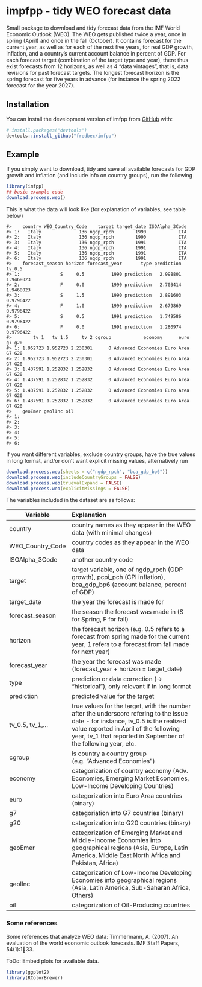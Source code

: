 
<!-- README.md is generated from README.Rmd. Please edit that file -->

# impfpp - tidy WEO forecast data

<!-- badges: start -->
<!-- badges: end -->

Small package to download and tidy forecast data from the IMF World
Economic Outlook (WEO). The WEO gets published twice a year, once in
spring (April) and once in the fall (October). It contains forecast for
the current year, as well as for each of the next five years, for real
GDP growth, inflation, and a country’s current account balance in
percent of GDP. For each forecast target (combination of the target type
and year), there thus exist forecasts from 12 horizons, as well as 4
“data vintages”, that is, data revisions for past forecast targets. The
longest forecast horizon is the spring forecast for five years in
advance (for instance the spring 2022 forecast for the year 2027).

## Installation

You can install the development version of imfpp from
[GitHub](https://github.com/) with:

``` r
# install.packages("devtools")
devtools::install_github("fredbec/imfpp")
```

## Example

If you simply want to download, tidy and save all available forecasts
for GDP growth and inflation (and include info on country groups), run
the following

``` r
library(imfpp)
## basic example code
download.process.weo()
```

This is what the data will look like (for explanation of variables, see
table below)

    #>    country WEO_Country_Code    target target_date ISOAlpha_3Code
    #> 1:   Italy              136 ngdp_rpch        1990            ITA
    #> 2:   Italy              136 ngdp_rpch        1990            ITA
    #> 3:   Italy              136 ngdp_rpch        1991            ITA
    #> 4:   Italy              136 ngdp_rpch        1991            ITA
    #> 5:   Italy              136 ngdp_rpch        1991            ITA
    #> 6:   Italy              136 ngdp_rpch        1991            ITA
    #>    forecast_season horizon forecast_year       type prediction    tv_0.5
    #> 1:               S     0.5          1990 prediction   2.998801 1.9468023
    #> 2:               F     0.0          1990 prediction   2.703414 1.9468023
    #> 3:               S     1.5          1990 prediction   2.891603 0.9796422
    #> 4:               F     1.0          1990 prediction   2.679869 0.9796422
    #> 5:               S     0.5          1991 prediction   1.749586 0.9796422
    #> 6:               F     0.0          1991 prediction   1.280974 0.9796422
    #>        tv_1   tv_1.5     tv_2 cgroup            economy      euro g7 g20
    #> 1: 1.952723 1.952723 2.230301      0 Advanced Economies Euro Area G7 G20
    #> 2: 1.952723 1.952723 2.230301      0 Advanced Economies Euro Area G7 G20
    #> 3: 1.437591 1.252832 1.252832      0 Advanced Economies Euro Area G7 G20
    #> 4: 1.437591 1.252832 1.252832      0 Advanced Economies Euro Area G7 G20
    #> 5: 1.437591 1.252832 1.252832      0 Advanced Economies Euro Area G7 G20
    #> 6: 1.437591 1.252832 1.252832      0 Advanced Economies Euro Area G7 G20
    #>    geoEmer geolInc oil
    #> 1:                    
    #> 2:                    
    #> 3:                    
    #> 4:                    
    #> 5:                    
    #> 6:

If you want different variables, exclude country groups, have the true
values in long format, and/or don’t want explicit missing values,
alternatively run

``` r
download.process.weo(sheets = c("ngdp_rpch", "bca_gdp_bp6"))
download.process.weo(includeCountryGroups = FALSE)
download.process.weo(truevalExpand = FALSE)
download.process.weo(explicitMissings = FALSE)
```

The variables included in the dataset are as follows:

| Variable         | Explanation                                                                                                                                                                                                                                   |
|------------------|:----------------------------------------------------------------------------------------------------------------------------------------------------------------------------------------------------------------------------------------------|
| country          | country names as they appear in the WEO data (with minimal changes)                                                                                                                                                                           |
| WEO_Country_Code | country codes as they appear in the WEO data                                                                                                                                                                                                  |
| ISOAlpha_3Code   | another country code                                                                                                                                                                                                                          |
| target           | target variable, one of ngdp_rpch (GDP growth), pcpi_pch (CPI inflation), bca_gdp_bp6 (account balance, percent of GDP)                                                                                                                       |
| target_date      | the year the forecast is made for                                                                                                                                                                                                             |
| forecast_season  | the season the forecast was made in (S for Spring, F for fall)                                                                                                                                                                                |
| horizon          | the forecast horizon (e.g. 0.5 refers to a forecast from spring made for the current year, 1 refers to a forecast from fall made for next year)                                                                                               |
| forecast_year    | the year the forecast was made (forecast_year + horizon = target_date)                                                                                                                                                                        |
| type             | prediction or data correction (-\> “historical”), only relevant if in long format                                                                                                                                                             |
| prediction       | predicted value for the target                                                                                                                                                                                                                |
| tv_0.5, tv_1,…   | true values for the target, with the number after the underscore refering to the issue date - for instance, tv_0.5 is the realized value reported in April of the following year, tv_1 that reported in September of the following year, etc. |
| cgroup           | is country a country group (e.g. “Advanced Economies”)                                                                                                                                                                                        |
| economy          | categorization of country economy (Adv. Economies, Emerging Market Economies, Low-Income Developing Countries)                                                                                                                                |
| euro             | categorization into Euro Area countries (binary)                                                                                                                                                                                              |
| g7               | categoriation into G7 countries (binary)                                                                                                                                                                                                      |
| g20              | categorization into G20 countries (binary)                                                                                                                                                                                                    |
| geoEmer          | categorization of Emerging Market and Middle-Income Economies into geographical regions (Asia, Europe, Latin America, Middle East North Africa and Pakistan, Africa)                                                                          |
| geolInc          | categorization of Low-Income Developing Economies into geographical regions (Asia, Latin America, Sub-Saharan Africa, Others)                                                                                                                 |
| oil              | categorization of Oil-Producing countries                                                                                                                                                                                                     |

### Some references

Some references that analyze WEO data: Timmermann, A. (2007). An
evaluation of the world economic outlook forecasts. IMF Staff Papers,
54(1):133.

ToDo: Embed plots for available data.

``` r
library(ggplot2)
library(RColorBrewer)
```
